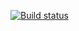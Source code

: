 [![Build status](https://ci.appveyor.com/api/projects/status/2ccwoa9pdxm7jenr?svg=true)](https://ci.appveyor.com/project/elakovnick24/aqa-homework-2-1)